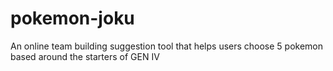 # pokemon-joku
An online team building suggestion tool that helps users choose 5 pokemon based around the starters of GEN IV
